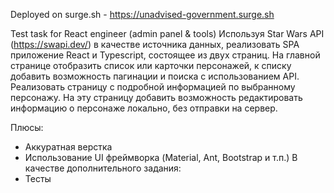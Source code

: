 Deployed on surge.sh - https://unadvised-government.surge.sh

Test task for React engineer (admin panel & tools)
Используя Star Wars API (https://swapi.dev/) в качестве источника данных, реализовать SPA приложение React и Typescript, состоящее из двух страниц.
На главной странице отобразить список или карточки персонажей, к списку добавить возможность пагинации и поиска с использованием API.
Реализовать страницу с подробной информацией по выбранному персонажу. На эту страницу добавить возможность редактировать информацию о персонаже локально, без отправки на сервер.

Плюсы:
+ Аккуратная верстка
+ Использование UI фреймворка (Material, Ant, Bootstrap и т.п.)
  В качестве дополнительного задания:
+ Тесты
